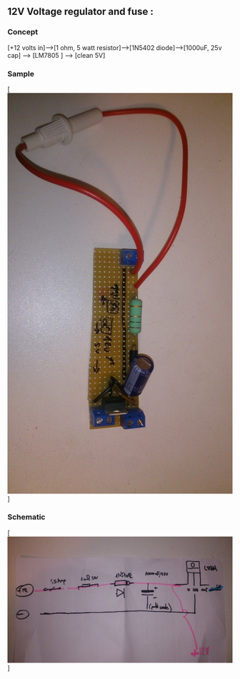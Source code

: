 ## 12V Voltage regulator and fuse : 

### Concept
[+12 volts in]-->[1 ohm, 5 watt resistor]-->[1N5402 diode]-->[1000uF, 25v cap] --> [LM7805 ] --> [clean 5V]

### Sample
[![N|Solid](https://github.com/nliaudat/robot-drummer/raw/master/Img_Vid/12V_voltage_regulator.jpg)]


### Schematic
[![N|Solid](https://github.com/nliaudat/robot-drummer/raw/master/Img_Vid/12V_voltage_protection_5v_schematic.jpg)]
